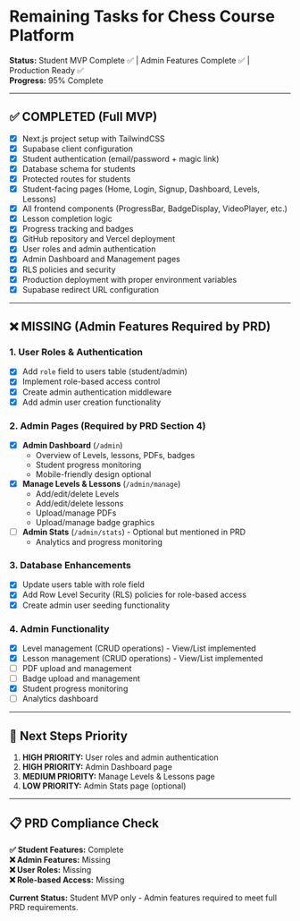 # Remaining Tasks for Chess Course Platform
**Status:** Student MVP Complete ✅ | Admin Features Complete ✅ | Production Ready ✅  
**Progress:** 95% Complete

---

## ✅ COMPLETED (Full MVP)
- [x] Next.js project setup with TailwindCSS
- [x] Supabase client configuration
- [x] Student authentication (email/password + magic link)
- [x] Database schema for students
- [x] Protected routes for students
- [x] Student-facing pages (Home, Login, Signup, Dashboard, Levels, Lessons)
- [x] All frontend components (ProgressBar, BadgeDisplay, VideoPlayer, etc.)
- [x] Lesson completion logic
- [x] Progress tracking and badges
- [x] GitHub repository and Vercel deployment
- [x] User roles and admin authentication
- [x] Admin Dashboard and Management pages
- [x] RLS policies and security
- [x] Production deployment with proper environment variables
- [x] Supabase redirect URL configuration

---

## ❌ MISSING (Admin Features Required by PRD)

### 1. User Roles & Authentication
- [x] Add `role` field to users table (student/admin)
- [x] Implement role-based access control
- [x] Create admin authentication middleware
- [x] Add admin user creation functionality

### 2. Admin Pages (Required by PRD Section 4)
- [x] **Admin Dashboard** (`/admin`)
  - Overview of Levels, lessons, PDFs, badges
  - Student progress monitoring
  - Mobile-friendly design optional
- [x] **Manage Levels & Lessons** (`/admin/manage`)
  - Add/edit/delete Levels
  - Add/edit/delete lessons
  - Upload/manage PDFs
  - Upload/manage badge graphics
- [ ] **Admin Stats** (`/admin/stats`) - Optional but mentioned in PRD
  - Analytics and progress monitoring

### 3. Database Enhancements
- [x] Update users table with role field
- [x] Add Row Level Security (RLS) policies for role-based access
- [x] Create admin user seeding functionality

### 4. Admin Functionality
- [x] Level management (CRUD operations) - View/List implemented
- [x] Lesson management (CRUD operations) - View/List implemented
- [ ] PDF upload and management
- [ ] Badge upload and management
- [x] Student progress monitoring
- [ ] Analytics dashboard

---

## 🎯 Next Steps Priority

1. **HIGH PRIORITY:** User roles and admin authentication
2. **HIGH PRIORITY:** Admin Dashboard page
3. **MEDIUM PRIORITY:** Manage Levels & Lessons page
4. **LOW PRIORITY:** Admin Stats page (optional)

---

## 📋 PRD Compliance Check

**✅ Student Features:** Complete  
**❌ Admin Features:** Missing  
**❌ User Roles:** Missing  
**❌ Role-based Access:** Missing  

**Current Status:** Student MVP only - Admin features required to meet full PRD requirements.